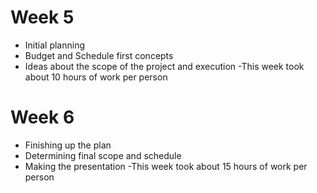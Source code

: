 # Week 5
- Initial planning
- Budget and Schedule first concepts
- Ideas about the scope of the project and execution
-This week took about 10 hours of work per person

# Week 6
- Finishing up the plan
- Determining final scope and schedule
- Making the presentation
-This week took about 15 hours of work per person
